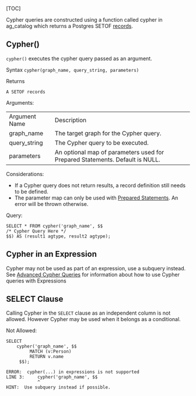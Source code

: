 [TOC]

Cypher queries are constructed using a function called cypher in ag_catalog which returns a Postgres SETOF [records](https://www.postgresql.org/docs/11/xfunc-sql.html#XFUNC-SQL-FUNCTIONS-RETURNING-SET).


## Cypher()

`cypher()` executes the cypher query passed as an argument.

Syntax `cypher(graph_name, query_string, parameters)`

Returns


```
A SETOF records
```


Arguments:


<table>
  <tr>
   <td>Argument Name
   </td>
   <td>Description
   </td>
  </tr>
  <tr>
   <td>graph_name
   </td>
   <td>The target graph for the Cypher query.
   </td>
  </tr>
  <tr>
   <td>query_string
   </td>
   <td>The Cypher query to be executed.
   </td>
  </tr>
  <tr>
   <td>parameters
   </td>
   <td>An optional map of parameters used for Prepared Statements. Default is NULL. 
   </td>
  </tr>
</table>


Considerations:
* If a Cypher query does not return results, a record definition still needs to be defined. 
* The parameter map can only be used with [Prepared Statements]($Prepared-Statements). An error will be thrown otherwise.

Query:


```postgresql
SELECT * FROM cypher('graph_name', $$ 
/* Cypher Query Here */ 
$$) AS (result1 agtype, result2 agtype);
```

## Cypher in an Expression

Cypher may not be used as part of an expression, use a subquery instead. See [Advanced Cypher Queries]($ABC-Overview#cypher-in-sql-expressions) for information about how to use Cypher queries with Expressions


## SELECT Clause

Calling Cypher in the `SELECT` clause as an independent column is not allowed. However Cypher may be used when it belongs as a conditional. 

Not Allowed:


```postgresql
SELECT 
    cypher('graph_name', $$
         MATCH (v:Person)
         RETURN v.name
     $$);
```



```
ERROR:  cypher(...) in expressions is not supported
LINE 3: 	cypher('graph_name', $$
        	^
HINT:  Use subquery instead if possible.
```


